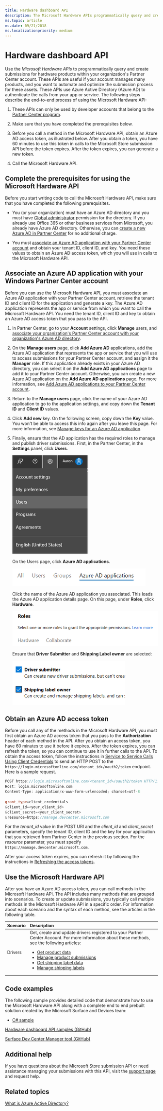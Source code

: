```yaml
---
title: Hardware dashboard API
description: The Microsoft Hardware APIs programmatically query and create submissions for hardware products within your organization's Partner Center account.
ms.topic: article
ms.date: 09/21/2018
ms.localizationpriority: medium
---
```


# Hardware dashboard API

Use the *Microsoft Hardware APIs* to programmatically query and create submissions for hardware products within your organization's Partner Center account. These APIs are useful if your account manages many products, and you want to automate and optimize the submission process for these assets. These APIs use Azure Active Directory (Azure AD) to authenticate the calls from your app or service.
The following steps describe the end-to-end process of using the Microsoft Hardware API:

1. These APIs can only be used by developer accounts that belong to the [Partner Center program](https://msdn.microsoft.com/windows/hardware/drivers/dashboard/get-started-with-the-hardware-dashboard).

2. Make sure that you have completed the prerequisites below.

3. Before you call a method in the Microsoft Hardware API, obtain an Azure AD access token, as illustrated below. After you obtain a token, you have 60 minutes to use this token in calls to the Microsoft Store submission API before the token expires. After the token expires, you can generate a new token.

4. Call the Microsoft Hardware API.

## Complete the prerequisites for using the Microsoft Hardware API

Before you start writing code to call the Microsoft Hardware API, make sure that you have completed the following prerequisites.

* You (or your organization) must have an Azure AD directory and you must have [Global administrator](https://go.microsoft.com/fwlink/?LinkId=746654)  permission for the directory. If you already use Office 365 or other business services from Microsoft, you already have Azure AD directory. Otherwise, you can [create a new Azure AD in Partner Center](https://docs.microsoft.com/windows/uwp/publish/associate-azure-ad-with-dev-center#create-a-brand-new-azure-ad-to-associate-with-your-dev-center-account) for no additional charge.

* You must [associate an Azure AD application with your Partner Center account](https://docs.microsoft.com/windows/uwp/monetize/create-and-manage-submissions-using-windows-store-services#associate-an-azure-ad-application-with-your-windows-dev-center-account) and obtain your tenant ID, client ID, and key. You need these values to obtain an Azure AD access token, which you will use in calls to the Microsoft Hardware API.

## Associate an Azure AD application with your Windows Partner Center account

Before you can use the Microsoft Hardware API, you must associate an Azure AD application with your Partner Center account, retrieve the tenant ID and client ID for the application and generate a key. The Azure AD application represents the app or service from which you want to call the Microsoft Hardware API. You need the tenant ID, client ID and key to obtain an Azure AD access token that you pass to the API.

1. In Partner Center, go to your **Account** settings, click **Manage** users, and [associate your organization's Partner Center account with your organization's Azure AD directory](https://docs.microsoft.com/windows/uwp/publish/associate-azure-ad-with-dev-center).
2. On the **Manage users** page, click **Add Azure AD** applications, add the Azure AD application that represents the app or service that you will use to access submissions for your Partner Center account, and assign it the **Manager** role. If this application already exists in your Azure AD directory, you can select it on the **Add Azure AD applications** page to add it to your Partner Center account. Otherwise, you can create a new Azure AD application on the **Add Azure AD applications** page. For more information, see [Add Azure AD applications to your Partner Center account](https://docs.microsoft.com/windows/uwp/publish/add-users-groups-and-azure-ad-applications#azure-ad-applications).

3. Return to the **Manage users** page, click the name of your Azure AD application to go to the application settings, and copy down the **Tenant ID** and **Client ID** values.

4. Click **Add new** key. On the following screen, copy down the **Key** value. You won't be able to access this info again after you leave this page. For more information, see [Manage keys for an Azure AD application](https://docs.microsoft.com/windows/uwp/publish/add-users-groups-and-azure-ad-applications#manage-keys).

5. Finally, ensure that the AD application has the required roles to manage and publish driver submissions. First, in the Partner Center, in the **Settings** panel, click **Users**.

    ![an image showing the Users option on the Settings menu](images/settings-menu-users-option.png)

    On the Users page, click **Azure AD applications**.

    ![an image showing the Azure AD applications tab](images/azure-ad-applications-tab.png)

    Click the name of the Azure AD application you associated. This loads the Azure AD application details page. On this page, under **Roles**, click **Hardware**.

    ![an image showing the Hardware tab in the Roles section](images/hardware-tab-in-roles-section.png)

    Ensure that **Driver Submitter** and **Shipping Label owner** are selected:

    ![an image showing the Driver Submitter and Shipping Label owner checkboxes](images/driver-submitter-and-shipping-label-owners-checkboxes.png)

## Obtain an Azure AD access token

Before you call any of the methods in the Microsoft Hardware API, you must first obtain an Azure AD access token that you pass to the **Authorization** header of each method in the API. After you obtain an access token, you have 60 minutes to use it before it expires. After the token expires, you can refresh the token, so you can continue to use it in further calls to the API. To obtain the access token, follow the instructions in [Service to Service Calls Using Client Credentials](https://azure.microsoft.com/documentation/articles/active-directory-protocols-oauth-service-to-service/) to send an HTTP POST to the `https://login.microsoftonline.com/<tenant_id>/oauth2/token` endpoint. Here is a sample request.

```cpp
POST https://login.microsoftonline.com/<tenant_id>/oauth2/token HTTP/1.1
Host: login.microsoftonline.com
Content-Type: application/x-www-form-urlencoded; charset=utf-8

grant_type=client_credentials
&client_id=<your_client_id>
&client_secret=<your_client_secret>
&resource=https://manage.devcenter.microsoft.com
```

For the *tenant_id* value in the POST URI and the *client_id* and *client_secret* parameters, specify the tenant ID, client ID and the key for your application that you retrieved from Partner Center in the previous section. For the *resource* parameter, you must specify `https://manage.devcenter.microsoft.com`.

After your access token expires, you can refresh it by following the instructions in [Refreshing the access tokens](https://azure.microsoft.com/documentation/articles/active-directory-protocols-oauth-code/#refreshing-the-access-tokens).

## Use the Microsoft Hardware API

After you have an Azure AD access token, you can call methods in the Microsoft Hardware API. The API includes many methods that are grouped into scenarios. To create or update submissions, you typically call multiple methods in the Microsoft Hardware API in a specific order. For information about each scenario and the syntax of each method, see the articles in the following table.

| Scenario | Description |
|:--|:--|
| Drivers | Get, create and update drivers registered to your Partner Center Account. For more information about these methods, see the following articles:<ul><li>[Get product data](get-product-data.md)</li><li>[Manage product submissions](manage-product-submissions.md)</li><li>[Get shipping label data](get-shipping-labels.md)</li><li>[Manage shipping labels](manage-shipping-labels.md)</li></ul>|

## Code examples

The following sample provides detailed code that demonstrate how to use the Microsoft Hardware API along with a complete end to end prebuilt solution created by the Microsoft Surface and Devices team:

* [C# sample](http://download.microsoft.com/download/C/F/4/CF404E53-87A0-4204-BA13-A64B09A237C1/HardwareApiCSharpSample.zip)

[Hardware dashboard API samples (GitHub)](https://aka.ms/hpc_async_api_samples)

[Surface Dev Center Manager tool (GitHub)](https://github.com/Microsoft/SDCM)

## Additional help

If you have questions about the Microsoft Store submission API or need assistance managing your submissions with this API, visit the [support page](https://developer.microsoft.com/dashboard/account/help?returnUri=https://developer.microsoft.com/dashboard/hardware) and request help.

## Related topics

[What is Azure Active Directory?](https://docs.microsoft.com/azure/active-directory/fundamentals/active-directory-whatis)
